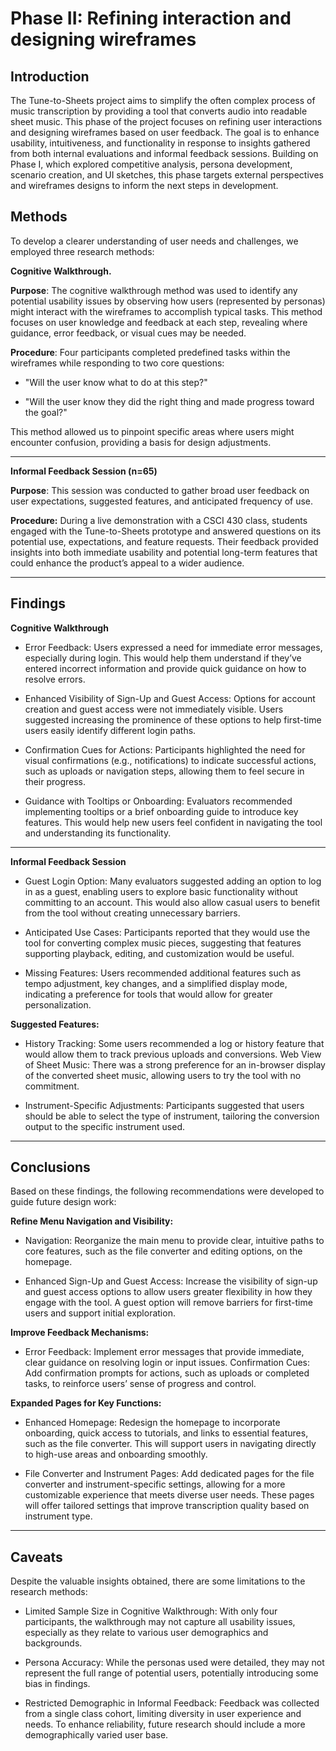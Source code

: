 # Phase II: Refining interaction and designing wireframes

## Introduction

The Tune-to-Sheets project aims to simplify the often complex process of music transcription by providing a tool that converts audio into readable sheet music. This phase of the project focuses on refining user interactions and designing wireframes based on user feedback. The goal is to enhance usability, intuitiveness, and functionality in response to insights gathered from both internal evaluations and informal feedback sessions. Building on Phase I, which explored competitive analysis, persona development, scenario creation, and UI sketches, this phase targets external perspectives and wireframes designs to inform the next steps in development.


## Methods

To develop a clearer understanding of user needs and challenges, we employed three research methods:

**Cognitive Walkthrough.**

**Purpose**: The cognitive walkthrough method was used to identify any potential usability issues by observing how users (represented by personas) might interact with the wireframes to accomplish typical tasks. This method focuses on user knowledge and feedback at each step, revealing where guidance, error feedback, or visual cues may be needed.

**Procedure**: Four participants completed predefined tasks within the wireframes while responding to two core questions:

 - "Will the user know what to do at this step?"

 - "Will the user know they did the right thing and made progress toward the goal?"

This method allowed us to pinpoint specific areas where users might encounter confusion, providing a basis for design adjustments.

****

**Informal Feedback Session (n=65)**

**Purpose**: This session was conducted to gather broad user feedback on user expectations, suggested features, and anticipated frequency of use.

**Procedure:** During a live demonstration with a CSCI 430 class, students engaged with the Tune-to-Sheets prototype and answered questions on its potential use, expectations, and feature requests. Their feedback provided insights into both immediate usability and potential long-term features that could enhance the product’s appeal to a wider audience.

****

## Findings

**Cognitive Walkthrough**

 - Error Feedback: Users expressed a need for immediate error messages, especially during login. This would help them understand if they’ve entered incorrect information and provide quick guidance on how to resolve errors.

 - Enhanced Visibility of Sign-Up and Guest Access: Options for account creation and guest access were not immediately visible. Users suggested increasing the prominence of these options to help first-time users easily identify different login paths.

 - Confirmation Cues for Actions: Participants highlighted the need for visual confirmations (e.g., notifications) to indicate successful actions, such as uploads or navigation steps, allowing them to feel secure in their progress.

 - Guidance with Tooltips or Onboarding: Evaluators recommended implementing tooltips or a brief onboarding guide to introduce key features. This would help new users feel confident in navigating the tool and understanding its functionality.

****


**Informal Feedback Session**

 - Guest Login Option: Many evaluators suggested adding an option to log in as a guest, enabling users to explore basic functionality without committing to an account. This would also allow casual users to benefit from the tool without creating unnecessary barriers.

 - Anticipated Use Cases: Participants reported that they would use the tool for converting complex music pieces, suggesting that features supporting playback, editing, and customization would be useful.

 - Missing Features: Users recommended additional features such as tempo adjustment, key changes, and a simplified display mode, indicating a preference for tools that would allow for greater personalization.

**Suggested Features:**

 - History Tracking: Some users recommended a log or history feature that would allow them to track previous uploads and conversions.
Web View of Sheet Music: There was a strong preference for an in-browser display of the converted sheet music, allowing users to try the tool with no commitment.

 - Instrument-Specific Adjustments: Participants suggested that users should be able to select the type of instrument, tailoring the conversion output to the specific instrument used.
****

## Conclusions

Based on these findings, the following recommendations were developed to guide future design work:

**Refine Menu Navigation and Visibility:**

 - Navigation: Reorganize the main menu to provide clear, intuitive paths to core features, such as the file converter and editing options, on the homepage.

 - Enhanced Sign-Up and Guest Access: Increase the visibility of sign-up and guest access options to allow users greater flexibility in how they engage with the tool. A guest option will remove barriers for first-time users and support initial exploration.

**Improve Feedback Mechanisms:**

 - Error Feedback: Implement error messages that provide immediate, clear guidance on resolving login or input issues.
Confirmation Cues: Add confirmation prompts for actions, such as uploads or completed tasks, to reinforce users’ sense of progress and control.

**Expanded Pages for Key Functions:**
 - Enhanced Homepage: Redesign the homepage to incorporate onboarding, quick access to tutorials, and links to essential features, such as the file converter. This will support users in navigating directly to high-use areas and onboarding smoothly.

 - File Converter and Instrument Pages: Add dedicated pages for the file converter and instrument-specific settings, allowing for a more customizable experience that meets diverse user needs. These pages will offer tailored settings that improve transcription quality based on instrument type.

****

## Caveats

Despite the valuable insights obtained, there are some limitations to the research methods:
 - Limited Sample Size in Cognitive Walkthrough: With only four participants, the walkthrough may not capture all usability issues, especially as they relate to various user demographics and backgrounds.
   
 - Persona Accuracy: While the personas used were detailed, they may not represent the full range of potential users, potentially introducing some bias in findings.
   
 - Restricted Demographic in Informal Feedback: Feedback was collected from a single class cohort, limiting diversity in user experience and needs. To enhance reliability, future research should include a more demographically varied user base.


